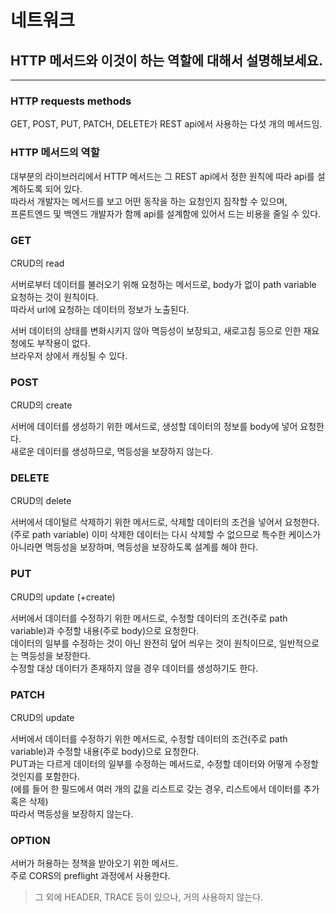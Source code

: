 # 네트워크

## HTTP 메서드와 이것이 하는 역할에 대해서 설명해보세요.

---

### HTTP requests methods

GET, POST, PUT, PATCH, DELETE가 REST api에서 사용하는 다섯 개의 메서드임.  

### HTTP 메서드의 역할
대부분의 라이브러리에서 HTTP 메서드는 그 REST api에서 정한 원칙에 따라 api를 설계하도록 되어 있다.  
따라서 개발자는 메서드를 보고 어떤 동작을 하는 요청인지 짐작할 수 있으며,  
프론트엔드 및 백엔드 개발자가 함께 api를 설계함에 있어서 드는 비용을 줄일 수 있다.  

### GET

CRUD의 read

서버로부터 데이터를 불러오기 위해 요청하는 메서드로, body가 없이 path variable 요청하는 것이 원칙이다.  
따라서 url에 요청하는 데이터의 정보가 노출된다.  

서버 데이터의 상태를 변화시키지 않아 멱등성이 보장되고, 새로고침 등으로 인한 재요청에도 부작용이 없다.  
브라우저 상에서 캐싱될 수 있다.

### POST

CRUD의 create

서버에 데이터를 생성하기 위한 메서드로, 생성할 데이터의 정보를 body에 넣어 요청한다.  
새로운 데이터를 생성하므로, 멱등성을 보장하지 않는다.

### DELETE

CRUD의 delete

서버에서 데이털르 삭제하기 위한 메서드로, 삭제할 데이터의 조건을 넣어서 요청한다. (주로 path variable)
이미 삭제한 데이터는 다시 삭제할 수 없으므로 특수한 케이스가 아니라면 멱등성을 보장하며, 멱등성을 보장하도록 설계를 해야 한다.  

### PUT

CRUD의 update (+create)

서버에서 데이터를 수정하기 위한 메서드로, 수정할 데이터의 조건(주로 path variable)과 수정할 내용(주로 body)으로 요청한다.  
데이터의 일부를 수정하는 것이 아닌 완전히 덮어 씌우는 것이 원칙이므로, 일반적으로는 멱등성을 보장한다.  
수정할 대상 데이터가 존재하지 않을 경우 데이터를 생성하기도 한다.

### PATCH

CRUD의 update

서버에서 데이터를 수정하기 위한 메서드로, 수정할 데이터의 조건(주로 path variable)과 수정할 내용(주로 body)으로 요청한다.  
PUT과는 다르게 데이터의 일부를 수정하는 메서드로, 수정할 데이터와 어떻게 수정할 것인지를 포함한다.  
(에를 들어 한 필드에서 여러 개의 값을 리스트로 갖는 경우, 리스트에서 데이터를 추가 혹은 삭제)  
따라서 멱등성을 보장하지 않는다.

### OPTION

서버가 허용하는 정책을 받아오기 위한 메서드.  
주로 CORS의 preflight 과정에서 사용한다.  

> 그 외에 HEADER, TRACE 등이 있으나, 거의 사용하지 않는다.

